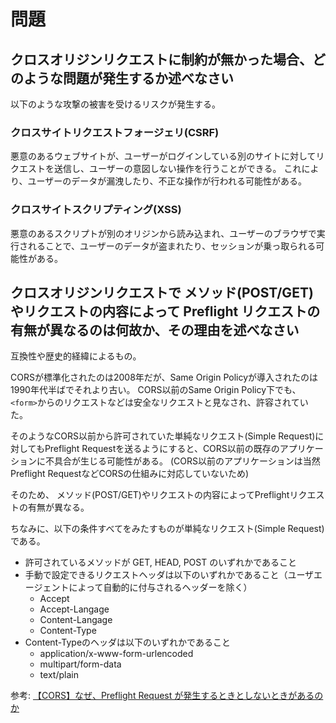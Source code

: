 # 問題

## クロスオリジンリクエストに制約が無かった場合、どのような問題が発生するか述べなさい

以下のような攻撃の被害を受けるリスクが発生する。

### クロスサイトリクエストフォージェリ(CSRF)

悪意のあるウェブサイトが、ユーザーがログインしている別のサイトに対してリクエストを送信し、ユーザーの意図しない操作を行うことができる。
これにより、ユーザーのデータが漏洩したり、不正な操作が行われる可能性がある。

### クロスサイトスクリプティング(XSS)

悪意のあるスクリプトが別のオリジンから読み込まれ、ユーザーのブラウザで実行されることで、ユーザーのデータが盗まれたり、セッションが乗っ取られる可能性がある。

## クロスオリジンリクエストで メソッド(POST/GET)やリクエストの内容によって Preflight リクエストの有無が異なるのは何故か、その理由を述べなさい

互換性や歴史的経緯によるもの。

CORSが標準化されたのは2008年だが、Same Origin Policyが導入されたのは1990年代半ばでそれより古い。
CORS以前のSame Origin Policy下でも、`<form>`からのリクエストなどは安全なリクエストと見なされ、許容されていた。

そのようなCORS以前から許可されていた単純なリクエスト(Simple Request)に対してもPreflight Requestを送るようにすると、CORS以前の既存のアプリケーションに不具合が生じる可能性がある。
(CORS以前のアプリケーションは当然Preflight RequestなどCORSの仕組みに対応していないため)

そのため、 メソッド(POST/GET)やリクエストの内容によってPreflightリクエストの有無が異なる。

ちなみに、以下の条件すべてをみたすものが単純なリクエスト(Simple Request)である。

- 許可されているメソッドが GET, HEAD, POST のいずれかであること
- 手動で設定できるリクエストヘッダは以下のいずれかであること（ユーザエージェントによって自動的に付与されるヘッダーを除く）
  - Accept
  - Accept-Langage
  - Content-Langage
  - Content-Type
- Content-Typeのヘッダは以下のいずれかであること
  - application/x-www-form-urlencoded
  - multipart/form-data
  - text/plain

参考:
[【CORS】なぜ、Preflight Request が発生するときとしないときがあるのか](https://zenn.dev/tm35/articles/ad05d8605588bd)